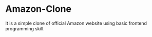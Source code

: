 # Amazon-Clone
It is a simple clone of official Amazon website using basic frontend programming skill. 
